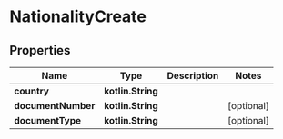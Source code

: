 
# NationalityCreate

## Properties
Name | Type | Description | Notes
------------ | ------------- | ------------- | -------------
**country** | **kotlin.String** |  | 
**documentNumber** | **kotlin.String** |  |  [optional]
**documentType** | **kotlin.String** |  |  [optional]



